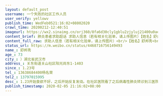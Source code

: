```yaml
---
layout: default_post
username: 一个失败的社区工作人员
user_verify: yellowv
publish_time: WedFeb0521:16:02+08002020
crawl_time: 20200212-12:40:51
imageurl: https://wx2.sinaimg.cn/orj360/8fa6d30cly1gblu2zjyluj21400u0aex.jpg,https://wx2.sinaimg.cn/orj360/8fa6d30cly1gblu2yrq3aj20u01400w4.jpg
content_brief: 肺炎患者求助超话 求助人信息（若有相关化验单，请上传图片）【姓名】舒邦秀【年龄】73【所在城市】）湖北省武汉市【所在小区、社区】关东街道关山社区 阳光尚东1-1403【患病时间】1.23号【联系方式】136 3868 4400 杨名荣【其他紧急联系人】13797015995【病情描述】 1.23开始食欲不好，之 ...全文
content_full_raw: 求助人信息（若有相关化验单，请上传图片）<br/>【姓名】舒邦秀<br/>【年龄】73<br/>【所在城市】）湖北省武汉市<br/>【所在小区、社区】关东街道关山社区阳光尚东1-1403<br/>【患病时间】1.23号<br/>【联系方式】13638684400杨名荣<br/>【其他紧急联系人】13797015995<br/>【病情描述】1.23开始食欲不好，之后开始反复发烧。在社区医院看了之后病毒性肺炎转诊到三医院做了CT疑似新冠肺炎，之后一直等着自行在家隔离，等着做核酸检测，没有车送全是自家车，因为老人已经不能自理了，最后没办法三医院迟迟没有核酸鉴定我们跑到同济去做了，结果收确诊了，目前老人还是食欲不振，胸闷，没力气每天躺着，跟活死人没区别，但是还是没人管，社区街道都上报了；都叫我们等着，在等估计我奶奶就要死在家里，家里人现在爷爷也感染了，在医院拍了CT，照顾他们的姑姑伯伯还没去检查，每天照顾他们根本没有时间检查，希望能尽快安排医院，老人已经个把星期没有吃东西了，命一直吊着。希望有人可以帮帮我们。
status_url: https://m.weibo.cn/status/4468716756149493
name_: 舒邦秀
age_: 73
city_: ）湖北省武汉市
address_: 关东街道关山社区阳光尚东1-1403
since_: 1.23号
tel_: 13638684400杨名荣
tel2_: 13797015995
desc_: 1.23开始食欲不好，之后开始反复发烧。在社区医院看了之后病毒性肺炎转诊到三医院做了CT疑似新冠肺炎，之后一直等着自行在家隔离，等着做核酸检测，没有车送全是自家车，因为老人已经不能自理了，最后没办法三医院迟迟没有核酸鉴定我们跑到同济去做了，结果收确诊了，目前老人还是食欲不振，胸闷，没力气每天躺着，跟活死人没区别，但是还是没人管，社区街道都上报了；都叫我们等着，在等估计我奶奶就要死在家里，家里人现在爷爷也感染了，在医院拍了CT，照顾他们的姑姑伯伯还没去检查，每天照顾他们根本没有时间检查，希望能尽快安排医院，老人已经个把星期没有吃东西了，命一直吊着。希望有人可以帮帮我们。
publish_timestamp: 2020-02-05 21:16:02+08:00
---
```

